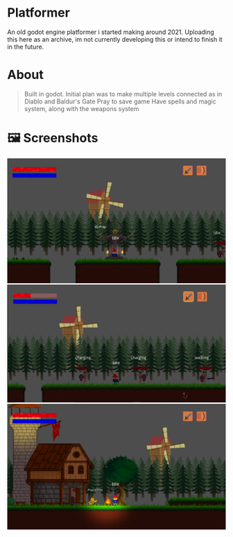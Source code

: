 # Platformer
An old godot engine platformer i started making around 2021.
Uploading this here as an archive, im not currently developing this or intend to finish it in the future.

# About
 
>Built in godot.
>Initial plan was to make multiple levels connected as in Diablo and Baldur's Gate
>Pray to save game
>Have spells and magic system, along with the weapons system 

# 🖼️ Screenshots

![Save_Statue](screenshots/save_statue.png)
![Fight](screenshots/fight.png)
![NPC](screenshots/npc_playing_lute.png)

